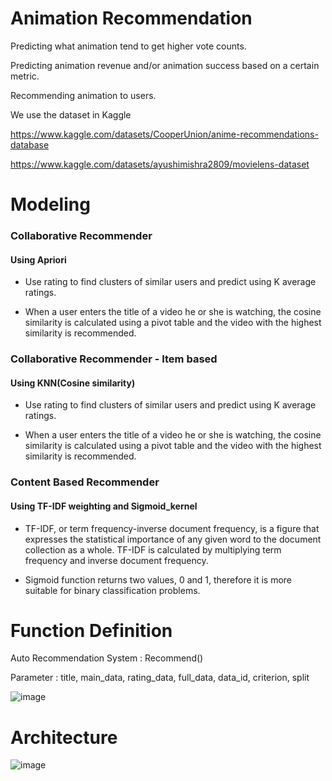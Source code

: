 # Animation Recommendation

Predicting what animation tend to get higher vote counts.

Predicting animation revenue and/or animation success based on a certain metric.

Recommending animation to users. 

We use the dataset in Kaggle

https://www.kaggle.com/datasets/CooperUnion/anime-recommendations-database

https://www.kaggle.com/datasets/ayushimishra2809/movielens-dataset

# Modeling
### Collaborative Recommender
#### Using Apriori

- Use rating to find clusters of similar users and predict using K average ratings.

- When a user enters the title of a video he or she is watching, the cosine similarity is 
  calculated using a pivot table and the video with the highest similarity is recommended.

### Collaborative Recommender - Item based
#### Using KNN(Cosine similarity)

- Use rating to find clusters of similar users and predict using K average ratings.

- When a user enters the title of a video he or she is watching, the cosine similarity is 
  calculated using a pivot table and the video with the highest similarity is recommended.

### Content Based Recommender
#### Using TF-IDF weighting and Sigmoid_kernel

- TF-IDF, or term frequency-inverse document frequency, is a figure that expresses the 
  statistical importance of any given word to the document collection as a whole. TF-IDF is 
  calculated by multiplying term frequency and inverse document frequency.

- Sigmoid function returns two values, 0 and 1, therefore it is more suitable for binary 
  classification problems. 

# Function Definition

Auto Recommendation System : Recommend()

Parameter : title, main_data, rating_data, full_data, data_id, criterion, split

![image](https://user-images.githubusercontent.com/70849467/204722912-baad6738-7d44-48e3-9048-3124059a594f.png)


# Architecture

![image](https://user-images.githubusercontent.com/70849467/204722670-db073fb6-1979-4192-8a8c-b785ee279051.png)
